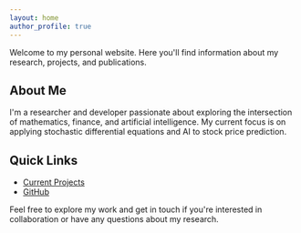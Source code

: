 ```yaml
---
layout: home
author_profile: true
---
```


Welcome to my personal website. Here you'll find information about my research, projects, and publications.

## About Me

I'm a researcher and developer passionate about exploring the intersection of mathematics, finance, and artificial intelligence. My current focus is on applying stochastic differential equations and AI to stock price prediction.

## Quick Links

- [Current Projects](/projects/)
- [GitHub](https://github.com/kerem-z)

Feel free to explore my work and get in touch if you're interested in collaboration or have any questions about my research.

